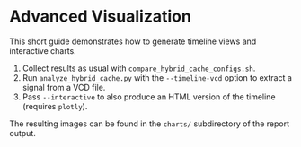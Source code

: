 # Advanced Visualization

This short guide demonstrates how to generate timeline views and interactive charts.

1. Collect results as usual with `compare_hybrid_cache_configs.sh`.
2. Run `analyze_hybrid_cache.py` with the `--timeline-vcd` option to extract a signal from a VCD file.
3. Pass `--interactive` to also produce an HTML version of the timeline (requires `plotly`).

The resulting images can be found in the `charts/` subdirectory of the report output.
